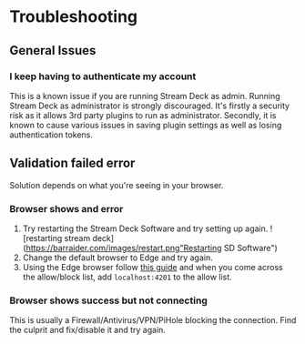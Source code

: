# Troubleshooting

## General Issues

### I keep having to authenticate my account
This is a known issue if you are running Stream Deck as admin. Running Stream Deck as administrator is strongly discouraged. It's firstly a security risk as it allows 3rd party plugins to run as administrator. Secondly, it is known to cause various issues in saving plugin settings as well as losing authentication tokens.

## Validation failed error
Solution depends on what you're seeing in your browser.

### Browser shows and error
1. Try restarting the Stream Deck Software and try setting up again.
![restarting stream deck](https://barraider.com/images/restart.png"Restarting SD Software")
1. Change the default browser to Edge and try again.
2. Using the Edge browser follow [this guide](https://www.whatismybrowser.com/guides/how-to-enable-javascript/edge) and when you come across the allow/block list, add `localhost:4201` to the allow list.

### Browser shows success but not connecting
This is usually a Firewall/Antivirus/VPN/PiHole blocking the connection. Find the culprit and fix/disable it and try again.